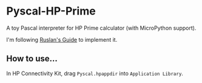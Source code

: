 # Pyscal-HP-Prime
A toy Pascal interpreter for HP Prime calculator (with MicroPython support).

I'm following [Ruslan's Guide](https://ruslanspivak.com/lsbasi-part1/) to implement it.

## How to use...
In HP Connectivity Kit, drag `Pyscal.hpappdir` into `Application Library`.
